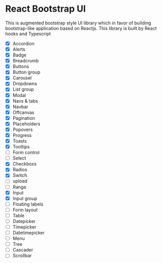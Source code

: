 # React Bootstrap UI

This is augmented bootstrap style UI library which in favor of building bootstrap-like application based on Reactjs. This library is built by React hooks and Typescript 

- [x] Accordion
- [x] Alerts
- [x] Badge
- [x] Breadcrumb
- [x] Buttons
- [x] Button group
- [x] Carousel
- [x] Dropdowns
- [x] List group
- [x] Modal
- [x] Navs & tabs
- [x] Navbar
- [X] Offcanvas
- [X] Pagination
- [X] Placeholders
- [X] Popovers
- [X] Progress
- [X] Toasts
- [x] Tooltips
- [ ] Form control
- [ ] Select
- [x] Checkboxs
- [x] Radios
- [x] Switch
- [ ] upload
- [ ] Range
- [X] Input
- [X] Input group
- [ ] Floating labels
- [ ] Form layout
- [ ] Table
- [ ] Datepicker
- [ ] Timepicker
- [ ] Datetimepicker
- [ ] Menu
- [ ] Tree
- [ ] Cascader
- [ ] Scrollbar
